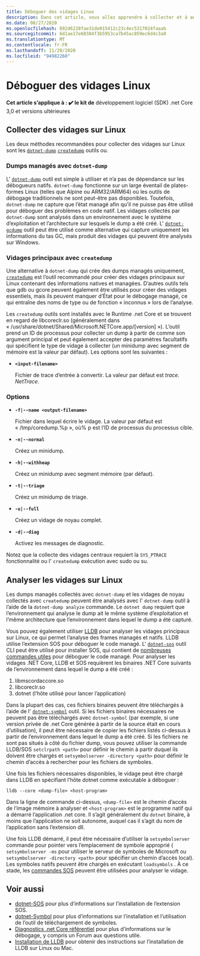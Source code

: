```yaml
---
title: Déboguer des vidages Linux
description: Dans cet article, vous allez apprendre à collecter et à analyser les vidages des environnements Linux.
ms.date: 08/27/2020
ms.openlocfilehash: 692d6228fae31de015412c23c4ec5317024faaab
ms.sourcegitcommit: 6d1ae17e60384f3b5953ca7b45ac859ec6d4c3a0
ms.translationtype: MT
ms.contentlocale: fr-FR
ms.lasthandoff: 11/20/2020
ms.locfileid: "94982260"
---
```

# <a name="debug-linux-dumps"></a>Déboguer des vidages Linux

**Cet article s’applique à : ✔️ le kit de** développement logiciel (SDK) .net Core 3,0 et versions ultérieures

## <a name="collect-dumps-on-linux"></a>Collecter des vidages sur Linux

Les deux méthodes recommandées pour collecter des vidages sur Linux sont les [`dotnet-dump`](dotnet-dump.md) [`createdump`](https://github.com/dotnet/runtime/blob/master/docs/design/coreclr/botr/xplat-minidump-generation.md) outils ou.

### <a name="managed-dumps-with-dotnet-dump"></a>Dumps managés avec `dotnet-dump`

L' [`dotnet-dump`](dotnet-dump.md) outil est simple à utiliser et n’a pas de dépendance sur les débogueurs natifs. `dotnet-dump` fonctionne sur un large éventail de plates-formes Linux (telles que Alpine ou ARM32/ARM64) où les outils de débogage traditionnels ne sont peut-être pas disponibles. Toutefois, `dotnet-dump` ne capture que l’état managé afin qu’il ne puisse pas être utilisé pour déboguer des problèmes en code natif. Les vidages collectés par `dotnet-dump` sont analysés dans un environnement avec le système d’exploitation et l’architecture sur lesquels le dump a été créé. L' [`dotnet-gcdump`](dotnet-gcdump.md) outil peut être utilisé comme alternative qui capture uniquement les informations du tas GC, mais produit des vidages qui peuvent être analysés sur Windows.

### <a name="core-dumps-with-createdump"></a>Vidages principaux avec `createdump`

Une alternative à `dotnet-dump` qui crée des dumps managés uniquement, [`createdump`](https://github.com/dotnet/runtime/blob/master/docs/design/coreclr/botr/xplat-minidump-generation.md) est l’outil recommandé pour créer des vidages principaux sur Linux contenant des informations natives et managées. D’autres outils tels que gdb ou gcore peuvent également être utilisés pour créer des vidages essentiels, mais ils peuvent manquer d’État pour le débogage managé, ce qui entraîne des noms de type ou de fonction « inconnus » lors de l’analyse.

Les `createdump` outils sont installés avec le Runtime .net Core et se trouvent en regard de libcoreclr.so (généralement dans « /usr/share/dotnet/Shared/Microsoft.NETCore.app/[version] »). L’outil prend un ID de processus pour collecter un dump à partir de comme son argument principal et peut également accepter des paramètres facultatifs qui spécifient le type de vidage à collecter (un minidump avec segment de mémoire est la valeur par défaut). Les options sont les suivantes :

- **`<input-filename>`**

  Fichier de trace d’entrée à convertir. La valeur par défaut est *trace. NetTrace*.

### <a name="options"></a>Options

- **`-f|--name <output-filename>`**

  Fichier dans lequel écrire le vidage. La valeur par défaut est « /tmp/coredump.%p », où% p est l’ID de processus du processus cible.

- **`-n|--normal`**

  Créez un minidump.

- **`-h|--withheap`**

  Créez un minidump avec segment mémoire (par défaut).

- **`-t|--triage`**

  Créez un minidump de triage.

- **`-u|--full`**

  Créez un vidage de noyau complet.

- **`-d|--diag`**

  Activez les messages de diagnostic.

Notez que la collecte des vidages centraux requiert la `SYS_PTRACE` fonctionnalité ou l' `createdump` exécution avec sudo ou su.

## <a name="analyze-dumps-on-linux"></a>Analyser les vidages sur Linux

Les dumps managés collectés avec `dotnet-dump` et les vidages de noyau collectés avec `createdump` peuvent être analysés avec l' `dotnet-dump` outil à l’aide de la `dotnet-dump analyze` commande. Le `dotnet dump` requiert que l’environnement qui analyse le dump ait le même système d’exploitation et l’même architecture que l’environnement dans lequel le dump a été capturé.

Vous pouvez également utiliser [LLDB](https://lldb.llvm.org/) pour analyser les vidages principaux sur Linux, ce qui permet l’analyse des frames managés et natifs. LLDB utilise l’extension SOS pour déboguer le code managé. L' [`dotnet-sos`](dotnet-sos.md) outil CLI peut être utilisé pour installer SOS, qui contient de [nombreuses commandes utiles](https://github.com/dotnet/diagnostics/blob/master/documentation/sos-debugging-extension.md) pour déboguer le code managé. Pour analyser les vidages .NET Core, LLDB et SOS requièrent les binaires .NET Core suivants de l’environnement dans lequel le dump a été créé :

1. libmscordaccore.so
2. libcoreclr.so
3. dotnet (l’hôte utilisé pour lancer l’application)

Dans la plupart des cas, ces fichiers binaires peuvent être téléchargés à l’aide de l' [`dotnet-symbol`](dotnet-symbol.md) outil. Si les fichiers binaires nécessaires ne peuvent pas être téléchargés avec `dotnet-symbol` (par exemple, si une version privée de .net Core générée à partir de la source était en cours d’utilisation), il peut être nécessaire de copier les fichiers listés ci-dessus à partir de l’environnement dans lequel le dump a été créé. Si les fichiers ne sont pas situés à côté du fichier dump, vous pouvez utiliser la commande LLDB/SOS `setclrpath <path>` pour définir le chemin à partir duquel ils doivent être chargés et `setsymbolserver -directory <path>` pour définir le chemin d’accès à rechercher pour les fichiers de symboles.

Une fois les fichiers nécessaires disponibles, le vidage peut être chargé dans LLDB en spécifiant l’hôte dotnet comme exécutable à déboguer :

```console
lldb --core <dump-file> <host-program>
```

Dans la ligne de commande ci-dessus, `<dump-file>` est le chemin d’accès de l’image mémoire à analyser et `<host-program>` est le programme natif qui a démarré l’application .net core. Il s’agit généralement du `dotnet` binaire, à moins que l’application ne soit autonome, auquel cas il s’agit du nom de l’application sans l’extension dll.

Une fois LLDB démarré, il peut être nécessaire d’utiliser la `setsymbolserver` commande pour pointer vers l’emplacement de symbole approprié ( `setsymbolserver -ms` pour utiliser le serveur de symboles de Microsoft ou `setsymbolserver -directory <path>` pour spécifier un chemin d’accès local). Les symboles natifs peuvent être chargés en exécutant `loadsymbols` . À ce stade, les [commandes SOS](https://github.com/dotnet/diagnostics/blob/master/documentation/sos-debugging-extension.md) peuvent être utilisées pour analyser le vidage.

## <a name="see-also"></a>Voir aussi

- [dotnet-SOS](dotnet-sos.md) pour plus d’informations sur l’installation de l’extension SOS.
- [dotnet-Symbol](dotnet-symbol.md) pour plus d’informations sur l’installation et l’utilisation de l’outil de téléchargement de symboles.
- [Diagnostics .net Core référentiel](https://github.com/dotnet/diagnostics/blob/master/documentation/) pour plus d’informations sur le débogage, y compris un Forum aux questions utile.
- [Installation de LLDB](https://github.com/dotnet/diagnostics/blob/master/documentation/sos.md#getting-lldb) pour obtenir des instructions sur l’installation de LLDB sur Linux ou Mac.
